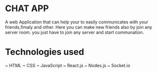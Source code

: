 
# CHAT APP

A web Application that can help your to easily communicates with your friends,fimaly and other. Here you can make new friends also by join any server room. you just have to join any server and start communation.

# Technologies used 

~ HTML
~ CSS
~ JavaScript
~ React.js
~ Nodes.js
~ Socket.io
